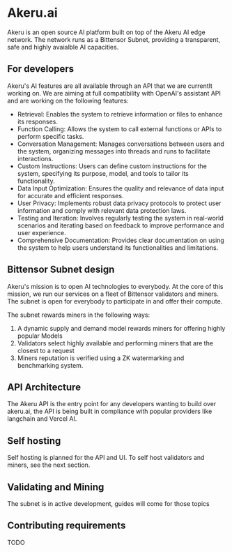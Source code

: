 # Akeru.ai

Akeru is an open source AI platform built on top of the Akeru AI edge network. The network runs as a Bittensor Subnet, providing a transparent, safe and highly avaialble AI capacities.

## For developers

Akeru's AI features are all available through an API that we are currentlt working on. We are aiming at full compatibility with OpenAI's assistant API and are working on the following features:

- Retrieval: Enables the system to retrieve information or files to enhance its responses.
- Function Calling: Allows the system to call external functions or APIs to perform specific tasks.
- Conversation Management: Manages conversations between users and the system, organizing messages into threads and runs to facilitate interactions.
- Custom Instructions: Users can define custom instructions for the system, specifying its purpose, model, and tools to tailor its functionality.
- Data Input Optimization: Ensures the quality and relevance of data input for accurate and efficient responses.
- User Privacy: Implements robust data privacy protocols to protect user information and comply with relevant data protection laws.
- Testing and Iteration: Involves regularly testing the system in real-world scenarios and iterating based on feedback to improve performance and user experience.
- Comprehensive Documentation: Provides clear documentation on using the system to help users understand its functionalities and limitations.

## Bittensor Subnet design

Akeru's mission is to open AI technologies to everybody. At the core of this mission, we run our services on a fleet of Bittensor validators and miners. The subnet is open for everybody to participate in and offer their compute.

The subnet rewards miners in the following ways:

1. A dynamic supply and demand model rewards miners for offering highly popular Models
1. Validators select highly available and performing miners that are the closest to a request
1. Miners reputation is verified using a ZK watermarking and benchmarking system.

## API Architecture

The Akeru API is the entry point for any developers wanting to build over akeru.ai, the API is being built in compliance with popular providers like langchain and Vercel AI.

## Self hosting

Self hosting is planned for the API and UI. To self host validators and miners, see the next section.

## Validating and Mining

The subnet is in active development, guides will come for those topics

## Contributing requirements

TODO
